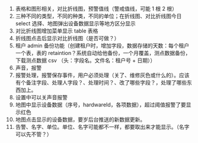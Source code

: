 1. 表格和图形相关，对比折线图，预警值线（警戒值线，可能 1 根 2 根）
2. 三种不同的类型，不同的种类，不同的单位；在折线图、对比折线图今日 select 选择、地图弹出设备数据显示等地方区分显示
3. 对比折线图增加菜单显示 table 表格
4. 折线图点击后显示对比折线图（是否可做？）
5. 租户 admin 备份功能（创建租户时，增加字段，数据存储的天数：每个租户一个表，表的 retaintion？系统自动给他备份，一个月覆盖，测点数据备份，下载测点数据 csv （头：字段名。文件名：租户号 + 日期））
6. 声音，报警
7. 报警处理，报警保存事件，用户必须处理（关了、维修灰色或什么的）。应该有个备注字段、处理人字段？、处理时间？、改了哪些字段？，处理了哪些东西加上。
8. 设置中可以关声音报警
9. 地图中显示设备数据（序号，hardwareId，各项数据），超过阈值报警了要显示红色
10. 地图点击显示的设备数据，要岁后台推送的新数据更新。
11. 告警、名字、单位。单位、名字可能都不一样，都要取出来才能显示。（名字可以先不管？）